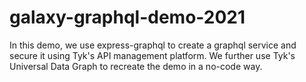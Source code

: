 # galaxy-graphql-demo-2021
In this demo, we use express-graphql to create a graphql service and secure it using Tyk's API management platform. We further use Tyk's Universal Data Graph to recreate the demo in a  no-code way.
